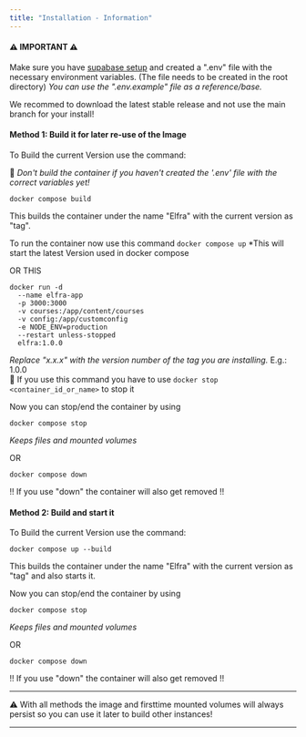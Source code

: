 ```yaml
---
title: "Installation - Information"
---
```


#### ⚠️ IMPORTANT ⚠️

Make sure you have [supabase setup](https://github.com/Saftladen-Tech/Elfra/wiki/Supabase-Setup) and created a ".env" file with the necessary environment variables. (The file needs to be created in the root directory)
_You can use the ".env.example" file as a reference/base._

We recommed to download the latest stable release and not use the main branch for your install!

#### Method 1: Build it for later re-use of the Image

To Build the current Version use the command:

🛑 _Don't build the container if you haven't created the '.env' file with the correct variables yet!_

`docker compose build`

This builds the container under the name "Elfra" with the current version as "tag".

To run the container now use this command
`docker compose up`
\*This will start the latest Version used in docker compose

OR THIS

```Shell
docker run -d
  --name elfra-app
  -p 3000:3000
  -v courses:/app/content/courses
  -v config:/app/customconfig
  -e NODE_ENV=production
  --restart unless-stopped
  elfra:1.0.0
```

_Replace "x.x.x" with the version number of the tag you are installing._ E.g.: 1.0.0  
🚩 If you use this command you have to use `docker stop <container_id_or_name>` to stop it

Now you can stop/end the container by using

`docker compose stop`

_Keeps files and mounted volumes_

OR

`docker compose down`

!! If you use "down" the container will also get removed !!

#### Method 2: Build and start it

To Build the current Version use the command:

`docker compose up --build`

This builds the container under the name "Elfra" with the current version as "tag" and also starts it.

Now you can stop/end the container by using

`docker compose stop`

_Keeps files and mounted volumes_

OR

`docker compose down`

!! If you use "down" the container will also get removed !!

---

⚠️ With all methods the image and firsttime mounted volumes will always persist so you can use it later to build other instances!

---
